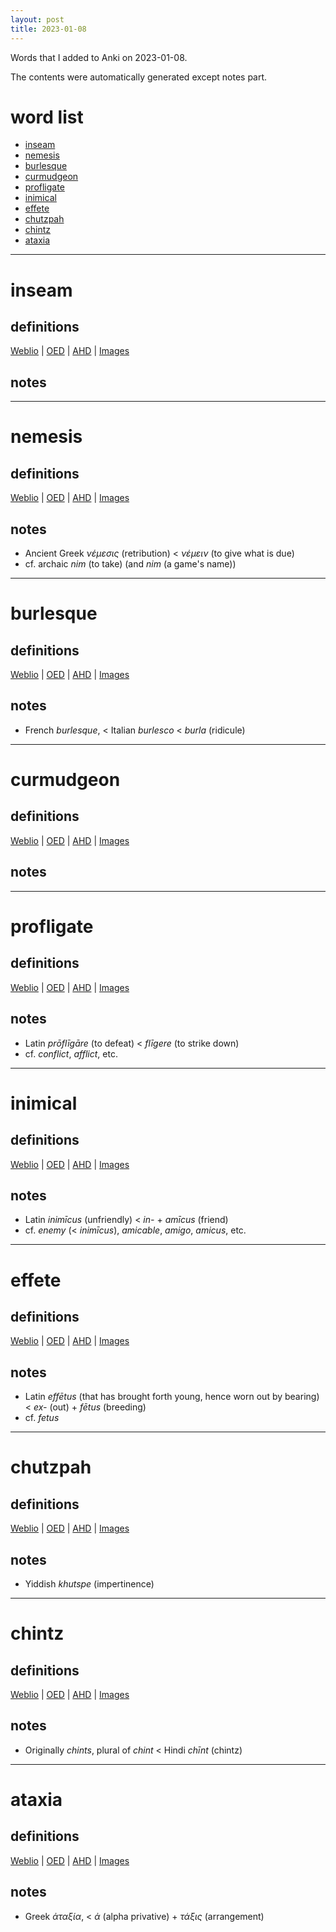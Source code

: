 ```yaml
---
layout: post
title: 2023-01-08
---
```


Words that I added to Anki on 2023-01-08.

The contents were automatically generated except notes part.
# word list
- [inseam](#inseam)
- [nemesis](#nemesis)
- [burlesque](#burlesque)
- [curmudgeon](#curmudgeon)
- [profligate](#profligate)
- [inimical](#inimical)
- [effete](#effete)
- [chutzpah](#chutzpah)
- [chintz](#chintz)
- [ataxia](#ataxia)

---

# inseam
## definitions
[Weblio](https://ejje.weblio.jp/content_find?query=inseam&searchType=exact)
|
[OED](https://www.oed.com/search?q=inseam)
|
[AHD](https://www.ahdictionary.com/word/search.html?q=inseam)
|
[Images](https://www.google.com/search?tbm=isch&q=inseam)

## notes

---

# nemesis
## definitions
[Weblio](https://ejje.weblio.jp/content_find?query=nemesis&searchType=exact)
|
[OED](https://www.oed.com/search?q=nemesis)
|
[AHD](https://www.ahdictionary.com/word/search.html?q=nemesis)
|
[Images](https://www.google.com/search?tbm=isch&q=nemesis)

## notes
- Ancient Greek *νέμεσις* (retribution) &lt; *νέμειν* (to give what is due)
- cf. archaic *nim* (to take) (and *nim* (a game's name))

---

# burlesque
## definitions
[Weblio](https://ejje.weblio.jp/content_find?query=burlesque&searchType=exact)
|
[OED](https://www.oed.com/search?q=burlesque)
|
[AHD](https://www.ahdictionary.com/word/search.html?q=burlesque)
|
[Images](https://www.google.com/search?tbm=isch&q=burlesque)

## notes
- French *burlesque*, &lt; Italian *burlesco* &lt; *burla* (ridicule)

---

# curmudgeon
## definitions
[Weblio](https://ejje.weblio.jp/content_find?query=curmudgeon&searchType=exact)
|
[OED](https://www.oed.com/search?q=curmudgeon)
|
[AHD](https://www.ahdictionary.com/word/search.html?q=curmudgeon)
|
[Images](https://www.google.com/search?tbm=isch&q=curmudgeon)

## notes

---

# profligate
## definitions
[Weblio](https://ejje.weblio.jp/content_find?query=profligate&searchType=exact)
|
[OED](https://www.oed.com/search?q=profligate)
|
[AHD](https://www.ahdictionary.com/word/search.html?q=profligate)
|
[Images](https://www.google.com/search?tbm=isch&q=profligate)

## notes
- Latin *prōflīgāre* (to defeat) &lt; *flīgere* (to strike down)
- cf. *conflict*, *afflict*, etc.

---

# inimical
## definitions
[Weblio](https://ejje.weblio.jp/content_find?query=inimical&searchType=exact)
|
[OED](https://www.oed.com/search?q=inimical)
|
[AHD](https://www.ahdictionary.com/word/search.html?q=inimical)
|
[Images](https://www.google.com/search?tbm=isch&q=inimical)

## notes
- Latin *inimīcus* (unfriendly) &lt; *in-* + *amīcus* (friend)
- cf. *enemy* (&lt; *inimīcus*), *amicable*, *amigo*, *amicus*, etc.

---

# effete
## definitions
[Weblio](https://ejje.weblio.jp/content_find?query=effete&searchType=exact)
|
[OED](https://www.oed.com/search?q=effete)
|
[AHD](https://www.ahdictionary.com/word/search.html?q=effete)
|
[Images](https://www.google.com/search?tbm=isch&q=effete)

## notes
- Latin *effētus* (that has brought forth young, hence worn out by bearing) &lt; *ex-* (out) + *fētus* (breeding)
- cf. *fetus*

---

# chutzpah
## definitions
[Weblio](https://ejje.weblio.jp/content_find?query=chutzpah&searchType=exact)
|
[OED](https://www.oed.com/search?q=chutzpah)
|
[AHD](https://www.ahdictionary.com/word/search.html?q=chutzpah)
|
[Images](https://www.google.com/search?tbm=isch&q=chutzpah)

## notes
- Yiddish *khutspe* (impertinence)

---

# chintz
## definitions
[Weblio](https://ejje.weblio.jp/content_find?query=chintz&searchType=exact)
|
[OED](https://www.oed.com/search?q=chintz)
|
[AHD](https://www.ahdictionary.com/word/search.html?q=chintz)
|
[Images](https://www.google.com/search?tbm=isch&q=chintz)

## notes
- Originally *chints*, plural of *chint* &lt; Hindi *chīnt* (chintz)

---

# ataxia
## definitions
[Weblio](https://ejje.weblio.jp/content_find?query=ataxia&searchType=exact)
|
[OED](https://www.oed.com/search?q=ataxia)
|
[AHD](https://www.ahdictionary.com/word/search.html?q=ataxia)
|
[Images](https://www.google.com/search?tbm=isch&q=ataxia)

## notes
- Greek *ἀταξία*, &lt; *ἀ* (alpha privative) + *τάξις* (arrangement)

